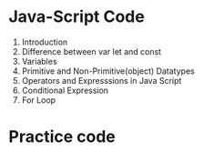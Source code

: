 # Java-Script Code
1. Introduction
2. Difference between var let and const
3. Variables
4. Primitive and Non-Primitive(object) Datatypes
5. Operators and Expresssions in Java Script
6. Conditional Expression
7. For Loop
# Practice code

